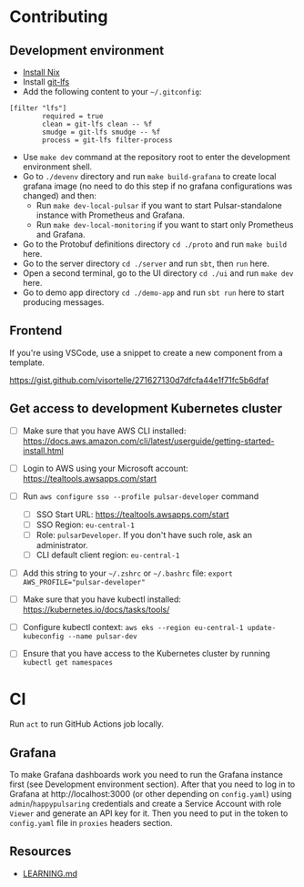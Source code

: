 # Contributing

## Development environment

- [Install Nix](https://nixos.org/download.html)
- Install [git-lfs](https://git-lfs.github.com/)
- Add the following content to your `~/.gitconfig`:

```
[filter "lfs"]
        required = true
        clean = git-lfs clean -- %f
        smudge = git-lfs smudge -- %f
        process = git-lfs filter-process
```

- Use `make dev` command at the repository root to enter the development environment shell.
- Go to `./devenv` directory and run `make build-grafana` to create local grafana image (no need to do this step if no
grafana configurations was changed) and then:
  - Run `make dev-local-pulsar` if you want to start Pulsar-standalone instance with Prometheus and Grafana.
  - Run `make dev-local-monitoring` if you want to start only Prometheus and Grafana.
- Go to the Protobuf definitions directory `cd ./proto` and run `make build` here.
- Go to the server directory `cd ./server` and run `sbt`, then `run` here.
- Open a second terminal, go to the UI directory `cd ./ui` and run `make dev` here.
- Go to demo app directory `cd ./demo-app` and run `sbt run` here to start producing messages.

## Frontend

If you're using VSCode, use a snippet to create a new component from a template.

https://gist.github.com/visortelle/271627130d7dfcfa44e1f71fc5b6dfaf

## Get access to development Kubernetes cluster

- [ ] Make sure that you have AWS CLI installed: https://docs.aws.amazon.com/cli/latest/userguide/getting-started-install.html
- [ ] Login to AWS using your Microsoft account: https://tealtools.awsapps.com/start
- [ ] Run `aws configure sso --profile pulsar-developer` command
  - [ ] SSO Start URL: https://tealtools.awsapps.com/start
  - [ ] SSO Region: `eu-central-1`
  - [ ] Role: `pulsarDeveloper`. If you don't have such role, ask an administrator.
  - [ ] CLI default client region: `eu-central-1`
- [ ] Add this string to your `~/.zshrc` or `~/.bashrc` file: `export AWS_PROFILE="pulsar-developer"`

- [ ] Make sure that you have kubectl installed: https://kubernetes.io/docs/tasks/tools/
- [ ] Configure kubectl context: `aws eks --region eu-central-1 update-kubeconfig --name pulsar-dev`
- [ ] Ensure that you have access to the Kubernetes cluster by running `kubectl get namespaces`

# CI

Run `act` to run GitHub Actions job locally.

## Grafana
To make Grafana dashboards work you need to run the Grafana instance first (see Development environment section). 
After that you need to log in to Grafana at http://localhost:3000 (or other depending on `config.yaml`) using `admin`/`happypulsaring` credentials and create a Service Account with role `Viewer` and generate an API key for it. Then you need to put in the token to `config.yaml` file in `proxies` headers section.

## Resources

- [LEARNING.md](./LEARNING.md)
